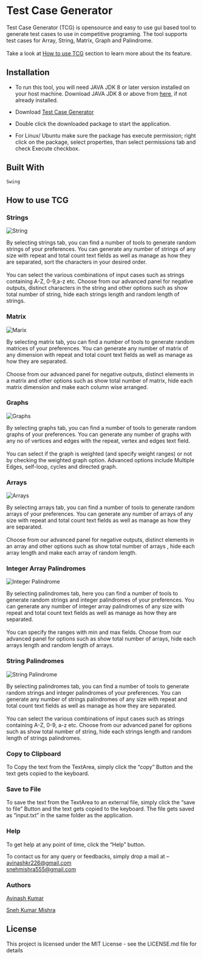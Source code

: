 # Test Case Generator
Test Case Generator (TCG) is opensource and easy to use gui based tool to generate test cases to use in competitive programing. The tool supports test cases for Array, String, Matrix, Graph and Palindrome.
<br/><br/>
Take a look at [How to use TCG](#how-to-use-tcg) section to learn more about the its feature.
## Installation

+ To run this tool, you will need JAVA JDK 8 or later version installed on your host machine. Download JAVA JDK 8 or above from <a href="https://www.oracle.com/java/technologies/downloads/">here</a>, if not already installed.

+ Download [Test Case Generator](https://sourceforge.net/projects/test-case-generator-tool/)

+ Double click the downloaded package to start the application.

+ For Linux/ Ubuntu make sure the package has execute permission; right click on the package, select properties, than select permissions tab and check Execute checkbox.

## Built With

```
Swing
```

## How to use TCG

### Strings

![](src/1.jpg "String")

By selecting strings tab, you can find a number of tools to generate random strings of your preferences. You can generate any number of strings of any size with repeat and total count text fields as well as manage as how they are separated, sort the characters in your desired order.
<br/><br/>
You can select the various combinations of input cases such as strings containing A-Z, 0-9,a-z etc. Choose from our advanced panel for negative outputs, distinct characters in the string and other options such as show total number of string, hide each strings length and random length of strings. 

### Matrix

![](src/2.jpg "Marix")

By selecting matrix tab, you can find a number of tools to generate random matrices of your preferences. You can generate any number of matrix of any dimension with repeat and total count text fields as well as manage as how they are separated. <br/><br/>Choose from our advanced panel for negative outputs, distinct elements in a matrix and other options such as show total number of matrix, hide each matrix dimension and make each column wise arranged. 

### Graphs

![](src/3.jpg "Graphs")

By selecting graphs tab, you can find a number of tools to generate random graphs of your preferences. You can generate any number of graphs with any no of vertices and edges with the repeat, vertex and edges text field.<br/><br/>You can select if the graph is weighted (and specify weight ranges) or not by checking the weighted graph option. Advanced options include Multiple Edges, self-loop, cycles and directed graph.    

### Arrays

![](src/4.jpg "Arrays")

By selecting arrays tab, you can find a number of tools to generate random arrays of your preferences. You can generate any number of arrays of any size with repeat and total count text fields as well as manage as how they are separated.<br/><br/>Choose from our advanced panel for negative outputs, distinct elements in an array and other options such as show total number of arrays  , hide each array length and make each array of random length. 	

### Integer Array Palindromes

![](src/5.jpg "Integer Palindrome")
 
By selecting palindromes tab, here you can find a number of tools to generate random strings and integer palindromes of your preferences. You can generate any number of integer array palindromes of any size with repeat and total count text fields as well as manage as how they are separated.<br/><br/>You can specify the ranges with min and max fields. Choose from our advanced panel for options such as show total number of arrays, hide each arrays length and random length of arrays.

### String Palindromes

![](src/6.jpg "String Palindrome")
 
By selecting palindromes tab, you can find a number of tools to generate random strings and integer palindromes of your preferences. You can generate any number of strings palindromes of any size with repeat and total count text fields as well as manage as how they are separated.<br/><br/>You can select the various combinations of input cases such as strings containing A-Z, 0-9, a-z etc. Choose from our advanced panel for options such as show total number of string, hide each strings length and random length of strings palindromes.


### Copy to Clipboard

To Copy the text from the TextArea, simply click the “copy” Button and the text gets copied to the keyboard. 

### Save to File

To save the text from the TextArea to an external file, simply click the “save to file” Button and the text gets copied to the keyboard. The file gets saved as “input.txt” in the same folder as the application. 

### Help

To get help at any point of time, click the “Help” button.



To contact us for any query or feedbacks, simply drop a mail at – <br>
avinashkr226@gmail.com <br>
snehmishra555@gmail.com 


### Authors

[Avinash Kumar](https://github.com/akisonlyforu/)

[Sneh Kumar Mishra](https://github.com/snehm/)
<h2>License</h2>
This project is licensed under the MIT License - see the LICENSE.md file for details

